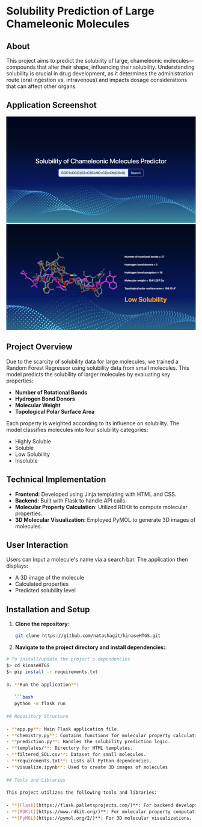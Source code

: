 # Solubility Prediction of Large Chameleonic Molecules

## About

This project aims to predict the solubility of large, chameleonic molecules—compounds that alter their shape, influencing their solubility. Understanding solubility is crucial in drug development, as it determines the administration route (oral ingestion vs. intravenous) and impacts dosage considerations that can affect other organs.

## Application Screenshot

![Application Screenshot](screenshot1.png "Screenshot of page 1 of the Application")
![Application Screenshot](screenshot2.png "Screenshot of page 2 of the Application")

## Project Overview

Due to the scarcity of solubility data for large molecules, we trained a Random Forest Regressor using solubility data from small molecules. This model predicts the solubility of larger molecules by evaluating key properties:

- **Number of Rotational Bonds**
- **Hydrogen Bond Donors**
- **Molecular Weight**
- **Topological Polar Surface Area**

Each property is weighted according to its influence on solubility. The model classifies molecules into four solubility categories:

- Highly Soluble
- Soluble
- Low Solubility
- Insoluble

## Technical Implementation

- **Frontend**: Developed using Jinja templating with HTML and CSS.
- **Backend**: Built with Flask to handle API calls.
- **Molecular Property Calculation**: Utilized RDKit to compute molecular properties.
- **3D Molecular Visualization**: Employed PyMOL to generate 3D images of molecules.

## User Interaction

Users can input a molecule's name via a search bar. The application then displays:

- A 3D image of the molecule
- Calculated properties
- Predicted solubility level

## Installation and Setup

1. **Clone the repository**:

   ```bash
   git clone https://github.com/natashagit/kinaseHTGS.git
   
2. **Navigate to the project directory and install dependencies:**:
```sh
# To install/update the project's dependencies
$> cd kinaseHTGS
$> pip install -r requirements.txt

3. **Run the application**:

   ```bash
   python -m flask run

## Repository Structure

- **app.py**: Main Flask application file.
- **chemistry.py**: Contains functions for molecular property calculations.
- **prediction.py**: Handles the solubility prediction logic.
- **templates/**: Directory for HTML templates.
- **filtered_SOL.csv**: Dataset for small molecules.
- **requirements.txt**: Lists all Python dependencies.
- **visualize.ipynb**: Used to create 3D images of molecules

## Tools and Libraries

This project utilizes the following tools and libraries:

- **[Flask](https://flask.palletsprojects.com/)**: For backend development.
- **[RDKit](https://www.rdkit.org/)**: For molecular property computations.
- **[PyMOL](https://pymol.org/2/)**: For 3D molecular visualizations.




